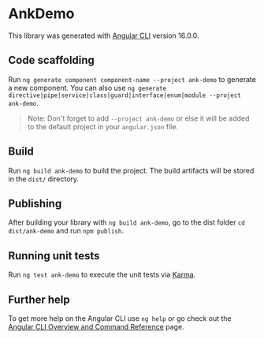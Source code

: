 # AnkDemo

This library was generated with [Angular CLI](https://github.com/angular/angular-cli) version 16.0.0.

## Code scaffolding

Run `ng generate component component-name --project ank-demo` to generate a new component. You can also use `ng generate directive|pipe|service|class|guard|interface|enum|module --project ank-demo`.
> Note: Don't forget to add `--project ank-demo` or else it will be added to the default project in your `angular.json` file. 

## Build

Run `ng build ank-demo` to build the project. The build artifacts will be stored in the `dist/` directory.

## Publishing

After building your library with `ng build ank-demo`, go to the dist folder `cd dist/ank-demo` and run `npm publish`.

## Running unit tests

Run `ng test ank-demo` to execute the unit tests via [Karma](https://karma-runner.github.io).

## Further help

To get more help on the Angular CLI use `ng help` or go check out the [Angular CLI Overview and Command Reference](https://angular.io/cli) page.
